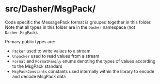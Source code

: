 ﻿# src/Dasher/MsgPack/

Code specific the MessagePack format is grouped together in this folder. Note that all types in this folder are in the `Dasher` namespace (not `Dasher.MsgPack`).

Primary public types are:

* `Packer` used to write values to a stream
* `Unpacker` used to read values from a stream
* `Format` and `FormatFamily` enums denoting the types of values according to the MsgPack standard
* `MsgPackConstants` constants used internally within the library to encode and decode MsgPack data
